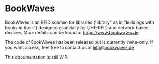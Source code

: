 # BookWaves

BookWaves is an RFID solution for libraries ("library" as in "buildings with books in them") designed especially
for UHF-RFID and network-based-devices. More defails can be found at https://www.bookwaves.de

The code of BookWaves has been released but is currently invite-only. If you want access, feel free to contact
us at info@bookwaves.de

This documentation is still WIP.
